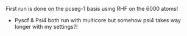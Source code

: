First run is done on the pcseg-1 basis using RHF on the 6000 atoms!

- Pyscf & Psi4 both run with multicore but somehow psi4 takes way longer with my settings?!